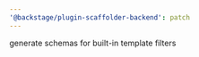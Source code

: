 ```yaml
---
'@backstage/plugin-scaffolder-backend': patch
---
```


generate schemas for built-in template filters
